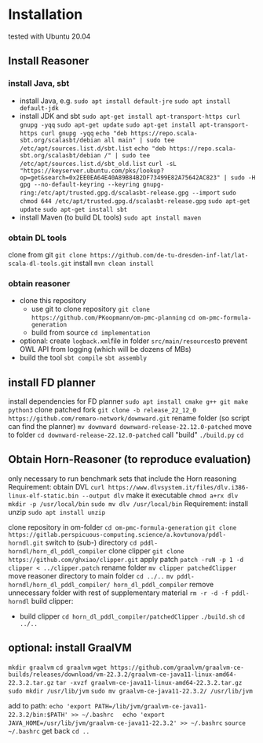 # Installation
tested with Ubuntu 20.04
## Install Reasoner
### install Java, sbt
- install Java, e.g. `sudo apt install default-jre` `sudo apt install default-jdk`
- install JDK and sbt
`sudo apt-get install apt-transport-https curl gnupg -yqq`
   `sudo apt-get update`
    `sudo apt-get install apt-transport-https curl gnupg -yqq`
    `echo "deb https://repo.scala-sbt.org/scalasbt/debian all main" | sudo tee /etc/apt/sources.list.d/sbt.list`
    `echo "deb https://repo.scala-sbt.org/scalasbt/debian /" | sudo tee /etc/apt/sources.list.d/sbt_old.list`
    `curl -sL "https://keyserver.ubuntu.com/pks/lookup?op=get&search=0x2EE0EA64E40A89B84B2DF73499E82A75642AC823" | sudo -H gpg --no-default-keyring --keyring gnupg-ring:/etc/apt/trusted.gpg.d/scalasbt-release.gpg --import`
    `sudo chmod 644 /etc/apt/trusted.gpg.d/scalasbt-release.gpg`
    `sudo apt-get update`
    `sudo apt-get install sbt`
- install Maven (to build DL tools)
`sudo apt install maven`


### obtain DL tools
clone from git
`git clone https://github.com/de-tu-dresden-inf-lat/lat-scala-dl-tools.git`
install
`mvn clean install`

### obtain reasoner
- clone this repository
    - use git to clone repository 
`git clone https://github.com/PKoopmann/om-pmc-planning`
`cd om-pmc-formula-generation`
    - build from source
`cd implementation`
- optional: create `logback.xml`file in folder `src/main/resources`to prevent OWL API from logging (which will be dozens of MBs)
- build the tool
`sbt compile`
`sbt assembly`


## install FD planner
install dependencies for FD planner
`sudo apt install cmake g++ git make python3`
clone patched fork
`git clone -b release_22_12_0 https://github.com/remaro-network/downward.git`
rename folder (so script can find the planner)
`mv downward downward-release-22.12.0-patched`
move to folder
`cd downward-release-22.12.0-patched`
call "build"
`./build.py`
`cd`

## Obtain Horn-Reasoner (to reproduce evaluation)
only necessary to run benchmark sets that include the Horn reasoning
Requirement: obtain DVL
`curl https://www.dlvsystem.it/files/dlv.i386-linux-elf-static.bin --output dlv`
make it executable
`chmod a+rx dlv`
`mkdir -p /usr/local/bin`
`sudo mv dlv /usr/local/bin`
Requirement: install unzip
`sudo apt install unzip`

clone repository in om-folder
`cd om-pmc-formula-generation`
`git clone https://gitlab.perspicuous-computing.science/a.kovtunova/pddl-horndl.git`
switch to (sub-) directory
`cd pddl-horndl/horn_dl_pddl_compiler`
clone clipper
`git clone https://github.com/ghxiao/clipper.git`
apply patch
`patch -ruN -p 1 -d clipper < ../clipper.patch`
rename folder
`mv clipper patchedClipper`
move reasoner directory to main folder
`cd ../..`
`mv pddl-horndl/horn_dl_pddl_compiler/ horn_dl_pddl_compiler`
remove unnecessary folder with rest of supplementary material
`rm -r -d -f pddl-horndl`
build clipper:
- build clipper
`cd horn_dl_pddl_compiler/patchedClipper`
`./build.sh`
`cd ../..`

## optional: install GraalVM
`mkdir graalvm`
`cd graalvm`
`wget https://github.com/graalvm/graalvm-ce-builds/releases/download/vm-22.3.2/graalvm-ce-java11-linux-amd64-22.3.2.tar.gz`
`tar -xvzf graalvm-ce-java11-linux-amd64-22.3.2.tar.gz`
`sudo mkdir /usr/lib/jvm`
`sudo mv graalvm-ce-java11-22.3.2/ /usr/lib/jvm`

add to path:
`echo 'export PATH=/lib/jvm/graalvm-ce-java11-22.3.2/bin:$PATH' >> ~/.bashrc  `
`echo 'export JAVA_HOME=/usr/lib/jvm/graalvm-ce-java11-22.3.2' >> ~/.bashrc`
`source ~/.bashrc`
get back
`cd ..`




